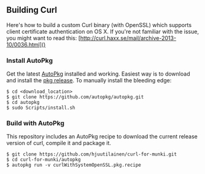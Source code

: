 ## Building Curl

Here's how to build a custom Curl binary (with OpenSSL) which supports client certificate authentication on OS X. If you're not familiar with the issue, you might want to read this: [http://curl.haxx.se/mail/archive-2013-10/0036.html]()

### Install AutoPkg

Get the latest [AutoPkg](https://github.com/autopkg/autopkg) installed and working. Easiest way is to download and install the [pkg release](https://github.com/autopkg/autopkg/releases/latest). To manually install the bleeding edge:

    $ cd <download_location>
    $ git clone https://github.com/autopkg/autopkg.git
    $ cd autopkg
    $ sudo Scripts/install.sh

### Build with AutoPkg

This repository includes an AutoPkg recipe to download the current release version of curl, compile it and package it.

    $ git clone https://github.com/hjuutilainen/curl-for-munki.git
    $ cd curl-for-munki/autopkg
    $ autopkg run -v curlWithSystemOpenSSL.pkg.recipe

